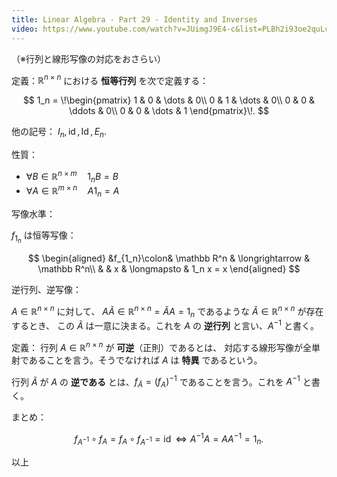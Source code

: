 ```yaml
---
title: Linear Algebra - Part 29 - Identity and Inverses
video: https://www.youtube.com/watch?v=JUimgJ9E4-c&list=PLBh2i93oe2quLc5zaxD0WHzQTGrXMwAI6&index=29
---
```


（※行列と線形写像の対応をおさらい）

定義：$\mathbb R^{n \times n}$ における **恒等行列** を次で定義する：

$$
1_n = \!\begin{pmatrix}
1 & 0 & \dots & 0\\
0 & 1 & \dots & 0\\
0 & 0 & \ddots & 0\\
0 & 0 & \dots & 1
\end{pmatrix}\!.
$$

他の記号：
$I_n, \operatorname{id}, \operatorname{Id}, E_n.$

性質：

* ${\forall B \in \mathbb R^{n \times m} \quad 1_n B = B }$
* ${\forall A \in \mathbb R^{m \times n} \quad A 1_n = A }$

写像水準：

$f_{1_n}$ は恒等写像：

$$
\begin{aligned}
    &f_{1_n}\colon& \mathbb R^n & \longrightarrow & \mathbb R^n\\
    &       & x & \longmapsto & 1_n x = x
\end{aligned}
$$

逆行列、逆写像：

$A \in \mathbb R^{n\times n}$ に対して、
${A \tilde A \in \mathbb R^{n \times n} = \tilde AA = 1_n}$
であるような $\tilde A \in \mathbb R^{n \times n}$ が存在するとき、
この $\tilde A$ は一意に決まる。これを $A$ の **逆行列** と言い、$A^{-1}$ と書く。

定義：
行列 ${A \in \mathbb R^{n \times n}}$ が **可逆**（正則）であるとは、
対応する線形写像が全単射であることを言う。そうでなければ $A$ は **特異** であるという。

行列 $\tilde A$ が $A$ の **逆である** とは、${f_{\tilde A} = \left(f_A\right)^{-1}}$
であることを言う。これを $A^{-1}$ と書く。

まとめ：

$$
f_{A^{-1}}\circ f_A = f_A \circ f_{A^{-1}} = \operatorname{id}
\iff
A^{-1}A = AA^{-1} = 1_n.
$$

以上
